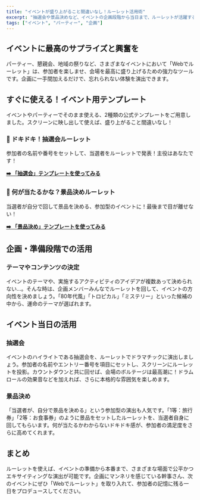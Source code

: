 ```yaml
---
title: "イベントが盛り上がること間違いなし！ルーレット活用術"
excerpt: "抽選会や景品決めなど、イベントの企画段階から当日まで、ルーレットが活躍する場面とすぐに使えるテンプレートをご紹介します。"
tags: ["イベント", "パーティー", "企画"]
---
```


## イベントに最高のサプライズと興奮を

パーティー、懇親会、地域の祭りなど、さまざまなイベントにおいて「Webでルーレット」は、参加者を楽しませ、会場を最高に盛り上げるための強力なツールです。企画に一手間加えるだけで、忘れられない体験を演出できます。

## すぐに使える！イベント用テンプレート

イベントやパーティーでそのまま使える、2種類の公式テンプレートをご用意しました。スクリーンに映し出して使えば、盛り上がること間違いなし！

### 🎯 ドキドキ！抽選会ルーレット

参加者の名前や番号をセットして、当選者をルーレットで発表！主役はあなたです！

**[➡️ 「抽選会」テンプレートを使ってみる](/templates/roulette/86a8fa9a-a9a9-4993-8755-e3b64f5a4500)**

### 🎁 何が当たるかな？景品決めルーレット

当選者が自分で回して景品を決める、参加型のイベントに！最後まで目が離せない！

**[➡️ 「景品決め」テンプレートを使ってみる](/templates/roulette/ef6b398c-1ee9-43e4-8bac-c0df3992282f)**

## 企画・準備段階での活用

### テーマやコンテンツの決定

イベントのテーマや、実施するアクティビティのアイデアが複数あって決められない...。そんな時は、企画メンバーみんなでルーレットを回して、イベントの方向性を決めましょう。「80年代風」「トロピカル」「ミステリー」といった候補の中から、運命のテーマが選ばれます。

## イベント当日の活用

### 抽選会

イベントのハイライトである抽選会を、ルーレットでドラマチックに演出しましょう。参加者の名前やエントリー番号を項目にセットし、スクリーンにルーレットを投影。カウントダウンと共に回せば、会場のボルテージは最高潮に！ドラムロールの効果音などを加えれば、さらに本格的な雰囲気を楽しめます。

### 景品決め

「当選者が、自分で景品を決める」という参加型の演出も人気です。「1等：旅行券」「2等：お食事券」のように景品をセットしたルーレットを、当選者自身に回してもらいます。何が当たるかわからないドキドキ感が、参加者の満足度をさらに高めてくれます。

## まとめ

ルーレットを使えば、イベントの準備から本番まで、さまざまな場面で公平かつエキサイティングな演出が可能です。企画にマンネリを感じている幹事さん、次のイベントにぜひ「Webでルーレット」を取り入れて、参加者の記憶に残る一日をプロデュースしてください。
